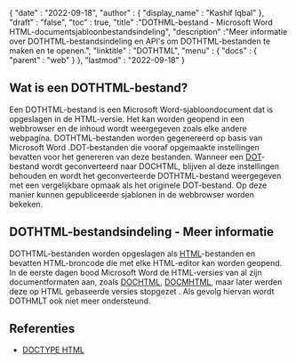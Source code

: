 {
  "date" : "2022-09-18",
  "author" : {
    "display_name" : "Kashif Iqbal"
},
  "draft" : "false",
  "toc" : true,
  "title" :"DOTHML-bestand - Microsoft Word HTML-documentsjabloonbestandsindeling",
  "description" :"Meer informatie over DOTHTML-bestandsindeling en API's om DOTHTML-bestanden te maken en te openen.",
  "linktitle" : "DOTHTML",
  "menu" : {
    "docs" : {
      "parent" : "web"
}
},
  "lastmod" : "2022-09-18"
}

## Wat is een DOTHTML-bestand?

Een DOTHTML-bestand is een Microsoft Word-sjabloondocument dat is opgeslagen in de HTML-versie. Het kan worden geopend in een webbrowser en de inhoud wordt weergegeven zoals elke andere webpagina. DOTHTML-bestanden worden gegenereerd op basis van Microsoft Word .DOT-bestanden die vooraf opgemaakte instellingen bevatten voor het genereren van deze bestanden. Wanneer een [DOT](/nl/word-processing/dot/)-bestand wordt geconverteerd naar DOCHTML, blijven al deze instellingen behouden en wordt het geconverteerde DOTHTML-bestand weergegeven met een vergelijkbare opmaak als het originele DOT-bestand. Op deze manier kunnen gepubliceerde sjablonen in de webbrowser worden bekeken.

## DOTHTML-bestandsindeling - Meer informatie

DOTHTML-bestanden worden opgeslagen als [HTML](/nl/web/html/)-bestanden en bevatten HTML-broncode die met elke HTML-editor kan worden geopend. In de eerste dagen bood Microsoft Word de HTML-versies van al zijn documentformaten aan, zoals [DOCHTML](/nl/web/dochtml/), [DOCMHTML](/nl/web/docmhtml/), maar later werden deze op HTML gebaseerde versies stopgezet . Als gevolg hiervan wordt DOTHMLT ook niet meer ondersteund.

## Referenties ##

* [DOCTYPE HTML](https://www.w3schools.com/tags/tag_doctype.asp)

